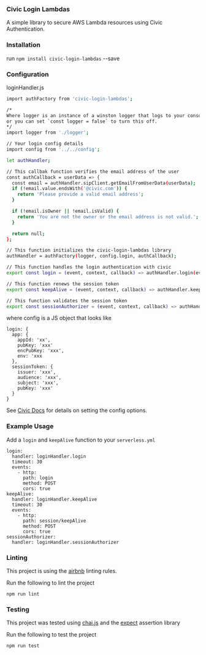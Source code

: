 ### Civic Login Lambdas

A simple library to  secure AWS Lambda resources using Civic Authentication.

### Installation

run `npm install civic-login-lambdas` --save

### Configuration

loginHandler.js

``` bash
import authFactory from 'civic-login-lambdas';

/*
Where logger is an instance of a winston logger that logs to your console or custom enviroment 
or you can set `const logger = false` to turn this off.
*/
import logger from './logger';

// Your login config details
import config from '../../config';

let authHandler;

// This callbak function verifies the email address of the user 
const authCallback = userData => {
  const email = authHandler.sipClient.getEmailFromUserData(userData);
  if (!email.value.endsWith('@civic.com')) {
    return 'Please provide a valid email address';
  }

  if (!email.isOwner || !email.isValid) {
    return 'You are not the owner or the email address is not valid.';
  }

  return null;
};

// This function initializes the civic-login-lambdas library
authHandler = authFactory(logger, config.login, authCallback);

// This function handles the login authentication with civic
export const login = (event, context, callback) => authHandler.login(event, context, callback);

// This function renews the session token
export const keepAlive = (event, context, callback) => authHandler.keepAlive(event, context, callback);

// This function validates the session token
export const sessionAuthorizer = (event, context, callback) => authHandler.sessionAuthorizer(event, context, callback);
```

where config is a JS object that looks like 

```
login: {
  app: {
    appId: 'xx',
    pubKey: 'xxx'
    encPubKey: 'xxx',
    env: 'xxx
  },   
  sessionToken: {
    issuer: 'xxx',
    audience: 'xxx',
    subject: 'xxx',
    pubKey: 'xxx'
  }
}
```
See [Civic Docs](https://docs.civic.com/#GettingStarted) for details on setting the config options.

### Example Usage

 Add a `login` and `keepAlive` function to your `serverless.yml`
 
 ```
 login:
   handler: loginHandler.login
   timeout: 30
   events:
     - http:
       path: login
       method: POST
       cors: true
 keepAlive:
   handler: loginHandler.keepAlive
   timeout: 30
   events:
     - http:
       path: session/keepAlive
       method: POST
       cors: true
 sessionAuthorizer:
   handler: loginHandler.sessionAuthorizer
 ```

### Linting 

This project is using the [airbnb](https://github.com/airbnb/javascript) linting rules.

Run the following to lint the project
```
npm run lint
```

### Testing

This project was tested using [chai.js](http://www.chaijs.com/) and the [expect](http://www.chaijs.com/api/bdd/) assertion library

Run the following to test the project
```
npm run test
```
